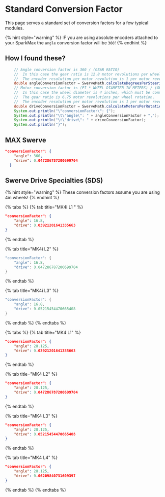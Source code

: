 # Standard Conversion Factor

This page serves a standard set of conversion factors for a few typical modules.

{% hint style="warning" %}
IF you are using absolute encoders attached to your SparkMax the `angle` conversion factor will be `360`!
{% endhint %}

## How I found these?

```java
    // Angle conversion factor is 360 / (GEAR RATIO)
    //  In this case the gear ratio is 12.8 motor revolutions per wheel rotation.
    //  The encoder resolution per motor revolution is 1 per motor revolution.
    double angleConversionFactor = SwerveMath.calculateDegreesPerSteeringRotation(12.8);
    // Motor conversion factor is (PI * WHEEL DIAMETER IN METERS) / (GEAR RATIO).
    //  In this case the wheel diameter is 4 inches, which must be converted to meters to get meters/second.
    //  The gear ratio is 6.75 motor revolutions per wheel rotation.
    //  The encoder resolution per motor revolution is 1 per motor revolution.
    double driveConversionFactor = SwerveMath.calculateMetersPerRotation(Units.inchesToMeters(4), 6.75);
    System.out.println("\"conversionFactor\": {");
    System.out.println("\t\"angle\": " + angleConversionFactor + ",");
    System.out.println("\t\"drive\": " + driveConversionFactor);
    System.out.println("}");
```

## MAX Swerve

```json
"conversionFactor": {
    "angle": 360,
    "drive": 0.047286787200699704
  }
```

## Swerve Drive Specialties (SDS)

{% hint style="warning" %}
These conversion factors assume you are using 4in wheels!&#x20;
{% endhint %}

{% tabs %}
{% tab title="MK4i L1 " %}
```json
"conversionFactor": {
	"angle": 16.8,
	"drive": 0.03921201641335663
}
```
{% endtab %}

{% tab title="MK4i L2" %}
```java
"conversionFactor": {
	"angle": 16.8,
	"drive": 0.047286787200699704
}
```
{% endtab %}

{% tab title="MK4i L3" %}
```java
"conversionFactor": {
	"angle": 16.8,
	"drive": 0.05215454470665408
}
```
{% endtab %}
{% endtabs %}

{% tabs %}
{% tab title="MK4 L1" %}
```json
"conversionFactor": {
	"angle": 28.125,
	"drive": 0.03921201641335663
}
```
{% endtab %}

{% tab title="MK4 L2" %}
```json
"conversionFactor": {
	"angle": 28.125,
	"drive": 0.047286787200699704
}
```
{% endtab %}

{% tab title="MK4 L3" %}
```json
"conversionFactor": {
	"angle": 28.125,
	"drive": 0.05215454470665408
}
```
{% endtab %}

{% tab title="MK4 L4" %}
```json
"conversionFactor": {
	"angle": 28.125,
	"drive": 0.06209840731609397
}
```
{% endtab %}
{% endtabs %}
